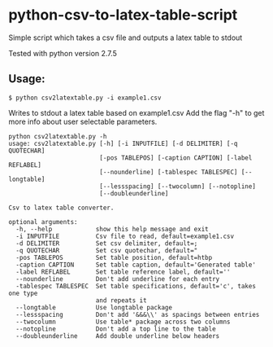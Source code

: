 # python-csv-to-latex-table-script
Simple script which takes a csv file and outputs a latex table to stdout


Tested with python version 2.7.5

## Usage:
    $ python csv2latextable.py -i example1.csv
Writes to stdout a latex table based on example1.csv
Add the flag "-h" to get more info about user selectable parameters.

```
python csv2latextable.py -h
usage: csv2latextable.py [-h] [-i INPUTFILE] [-d DELIMITER] [-q QUOTECHAR]
                         [-pos TABLEPOS] [-caption CAPTION] [-label REFLABEL]
                         [--nounderline] [-tablespec TABLESPEC] [--longtable]
                         [--lessspacing] [--twocolumn] [--notopline]
                         [--doubleunderline]

Csv to latex table converter.

optional arguments:
  -h, --help            show this help message and exit
  -i INPUTFILE          Csv file to read, default=example1.csv
  -d DELIMITER          Set csv delimiter, default=;
  -q QUOTECHAR          Set csv quotechar, default="
  -pos TABLEPOS         Set table position, default=htbp
  -caption CAPTION      Set table caption, default='Generated table'
  -label REFLABEL       Set table reference label, default=''
  --nounderline         Don't add underline for each entry
  -tablespec TABLESPEC  Set table specifications, default='c', takes one type
                        and repeats it
  --longtable           Use longtable package
  --lessspacing         Don't add '&&&\\' as spacings between entries
  --twocolumn           Use table* package across two columns
  --notopline           Don't add a top line to the table
  --doubleunderline     Add double underline below headers
```

